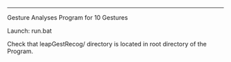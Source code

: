 ****
Gesture Analyses Program for 10 Gestures

Launch:
run.bat

Check that leapGestRecog/ directory is located in root directory of the Program.